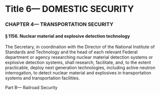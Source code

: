
# Title 6— DOMESTIC SECURITY
### CHAPTER 4— TRANSPORTATION SECURITY
#### § 1156. Nuclear material and explosive detection technology

The Secretary, in coordination with the Director of the National Institute of Standards and Technology and the head of each relevant Federal department or agency researching nuclear material detection systems or explosive detection systems, shall research, facilitate, and, to the extent practicable, deploy next generation technologies, including active neutron interrogation, to detect nuclear material and explosives in transportation systems and transportation facilities.

Part B— Railroad Security
